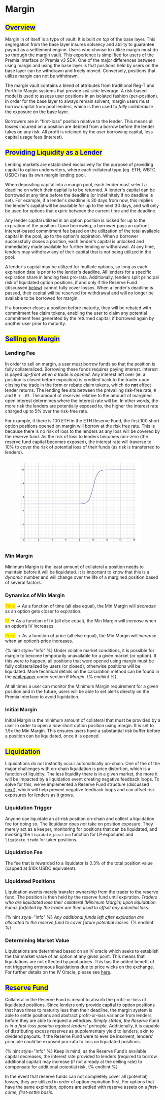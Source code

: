 # Margin

## <mark style="color:blue;">Overview</mark>

Margin in of itself is a type of vault. It is built _on top_ of the base layer. This segregation from the base layer insures solvency and ability to guarantee payout as a settlement engine. Users who choose to utilize margin must do so through the margin vault. This experience is simplified for users of the Premia Interface or Premia v3 SDK. One of the major differences between using margin and using the base layer is that positions held by users on the base layer can be withdrawn and freely moved. Conversely, positions that utilize margin can not be withdrawn.

The margin vault contains a blend of attributes from traditional Reg-T and Portfolio Margin systems that provide _sell-side_ leverage. A risk-based model is used to assess user positions in an isolated fashion (per-position). In order for the base layer to always remain solvent, margin users must borrow capital from pool lenders, which is then used to _fully collateralize_ the exposure on the base layer.

Borrowers are in “first-loss” position relative to the lender. This means all losses incurred on a position are debited from a borrow before the lender takes on any risk. All profit is retained by the user borrowing capital, less capital usage fees (interest).

## <mark style="color:blue;">Providing Liquidity as a Lender</mark>

Lending markets are established exclusively for the purpose of providing capital to option underwriters, where each collateral type (eg. ETH, WBTC, USDC) has its own margin lending pool.

When depositing capital into a margin pool, each lender must select a deadline on which their capital is to be returned. A lender's capital can be borrowed at any time before the deadline (or indefinitely if no deadline is set). For example, if a lender's deadline is 30 days from now, this implies the lender's capital will be available for up to the next 30 days, and will only be used for options that expire between the current time and the deadline.

Any lender capital utilized in an option position is locked for up to the expiration of the position. Upon borrowing, a borrower pays an upfront interest-based commitment fee based on the utilization of the total available capital in the pool, up to the option's expiration. When a borrower successfully closes a position, each lender's capital is unlocked and immediately made available for further lending or withdrawal. At any time, lenders may withdraw any of their capital that is not being utilized in the pool.

A lender's capital may be utilized for multiple options, so long as each expiration date is prior to the lender's deadline. All lenders for a specific expiration share in lending fees pro-rata. Additionally, lenders split principal risk of liquidated option positions, if and only if the Reserve Fund (discussed [below](margin.md#reserve-fund)) cannot fully cover losses. When a lender's deadline is passed, their capital will be reserved for withdrawal and will no longer be available to be borrowed for margin.

If a borrower closes a position before maturity, they will be rebated with commitment fee claim tokens, enabling the user to claim any potential commitment fees generated by the returned capital, if borrowed again by another user prior to maturity.

## <mark style="color:blue;">Selling on Margin</mark>

### Lending Fee

In order to sell on margin, a user must borrow funds so that the position is fully collateralized. Borrowing these funds requires paying interest. Interest is payed _up-front when a trade is opened._ Any interest left over (ie. a position is closed before expiration) is credited back to the trader upon closing the trade in the form or rebate claim tokens, which do **not** affect lender returns. The lending fee sits between the prevailing risk-free rate, `R` and `R + .05`. The amount of reserves relative to the amount of margined open interest determines where the interest rate will be. In other words, the more risk the lenders are potentially exposed to, the higher the interest rate charged up to 5% over the risk-free rate.

For example, if there is 100 ETH in the ETH Reserve Fund, the first 100 short option positions opened on margin will borrow at the risk free rate. This is because there is no risk of loss to the lenders as any loss will be covered by the reserve fund. As the risk of loss to lenders becomes non-zero (the reserve fund capital becomes exposed), the interest rate will traverse to 10% to cover the risk of potential loss of their funds (as risk is transferred to lenders).

<figure><img src="../../.gitbook/assets/Screenshot 2023-03-28 at 3.59.28 PM.png" alt=""><figcaption></figcaption></figure>

### Min Margin

Minimum Margin is the least amount of collateral a position needs to maintain before it will be liquidated. It is important to know that this is a _dynamic_ number and will change over the life of a margined position based of several factors.

### Dynamics of Min Margin

<mark style="color:orange;">Time</mark> → As a function of time (all else equal), the Min Margin will _decrease_ as an option gets closer to expiration.

<mark style="color:orange;">IV</mark> → As a function of IV (all else equal), the Min Margin will _increase_ when an option’s IV increases.

<mark style="color:orange;">Price</mark> → As a function of price (all else equal), the Min Margin will _increase_ when an option’s price increases.

{% hint style="info" %}
Under volatile market conditions, it is possible for margin to become temporarily unavailable for a given market (or option). If this were to happen, all positions that were opened using margin must be fully collateralized by users (or closed); otherwise positions will be liquidated. More technical details on the calculation method can be found in the [whitepaper](https://premia.finance/v3.pdf) under section _6 Margin_.
{% endhint %}

At all times a user can monitor the Minimum Margin requirement for a given position and in the future, users will be able to set alerts directly on the Premia Interface to avoid liquidation.

### Initial Margin

Initial Margin is the minimum amount of collateral that must be provided by a user in order to open a _new_ short option position using margin. It is set to 1.5x the Min Margin. This ensures users have a substantial risk buffer before a position can be liquidated, once it is opened.

## <mark style="color:blue;">Liquidation</mark>

Liquidations do not instantly occur automatically on-chain. One of the of the major challenges with on-chain liquidation is price distortion, which is a function of liquidity. The less liquidity there is in a given market, the more it will be impacted by a liquidation event creating negative feedback loops. To solve for this, we’ve implemented a Reserve Fund structure (discussed [next](margin.md#reserve-fund)), which will help prevent negative feedback loops and can offset risk exposures for lenders as it grows.

### Liquidation Trigger

Anyone can liquidate an at-risk position on-chain and collect a liquidation fee for doing so. The liquidator does _not_ take on position exposure. They merely act as a keeper, monitoring for positions that can be liquidated, and invoking the `liquidate_position` function for LP exposures and `liquidate_trade` for taker positions.

### Liquidation Fee

The fee that is rewarded to a liquidator is 0.3% of the total position value (capped at $10k USDC equivalent).

### Liquidated Positions

Liquidation events merely transfer ownership from the trader to the reserve fund. The position is then held by the reserve fund until expiration. _Traders who are liquidated lose their collateral (Minimum Margin) upon liquidation. Funds forfeited by the trader are then used to offset any potential loss._

{% hint style="info" %}
&#x20;_Any additional funds left after expiration are allocated to the reserve fund to cover future potential losses._
{% endhint %}

### Determining Market Value

Liquidations are determined based on an IV oracle which seeks to establish the fair market value of an option at any given point. This means that liquidations are not effected by pool prices. This has the added benefit of not triggering erroneous liquidations due to price wicks on the exchange. For further details on the IV Oracle, please see [here](oracles.md#iv-oracle).

## <mark style="color:blue;">Reserve Fund</mark>

Collateral in the Reserve Fund is meant to absorb the profit-or-loss of liquidated positions. Since lenders only provide capital to option positions that have times to maturity less than their deadline, the margin system is able to settle positions and abstract profit-or-loss variance from lenders before they are able to request a withdraw. _Simply stated, the Reserve Fund is in a first-loss position against lenders' principle._ Additionally, it is capable of distributing excess reserves as supplementary yield to lenders, akin to dividend payouts. If the Reserve Fund were to ever be insolvent, lenders' principle _could_ be exposed pro-rata to loss on liquidated positions.

{% hint style="info" %}
&#x20;Keep in mind, as the Reserve Fund’s available capital decreases, the interest rate provided to lenders (required to borrow additional capital) may increase (if not already at the ceiling rate) to compensate for additional potential risk.
{% endhint %}

In the event that reserve funds can not completely cover all (potential) losses, they are utilized in order of option expiration first. For options that have the same expiration, options are settled with reserve assets on a _first-come, first-settle basis_.
